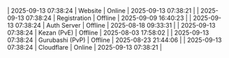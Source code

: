 | 2025-09-13 07:38:24 | Website | Online | 2025-09-13 07:38:21 |
| 2025-09-13 07:38:24 | Registration | Offline | 2025-09-09 16:40:23 |
| 2025-09-13 07:38:24 | Auth Server | Offline | 2025-08-18 09:33:31 |
| 2025-09-13 07:38:24 | Kezan (PvE) | Offline | 2025-08-03 17:58:02 |
| 2025-09-13 07:38:24 | Gurubashi (PvP) | Offline | 2025-08-23 21:44:06 |
| 2025-09-13 07:38:24 | Cloudflare | Online | 2025-09-13 07:38:21 |
